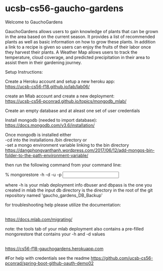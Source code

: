 # ucsb-cs56-gaucho-gardens
Welcome to GauchoGardens

GauchoGardens allows users to gain knowledge of plants that can be grown in the area based on the current season. It provides a list of recommended plants as well as basic information on how to grow these plants. In addition a link to a recipe is given so users can enjoy the fruits of their labor once they harvest their plants. A Weather Map allows users to track the temperature, cloud coverage, and predicted precipitation in their area to assist them in their gardening journey.

Setup Instructions:

Create a Heroku account and setup a new heroku app:
<br> https://ucsb-cs56-f18.github.io/lab/lab06/

create an Mlab account and create a new deployment:
<br> https://ucsb-cs56-pconrad.github.io/topics/mongodb_mlab/

Create an empty database and at aleast one set of user credentials

Install mongodb (needed to import database):
<br> https://docs.mongodb.com/v3.6/installation/

Once mongodb is installed either 
<br> -cd into the installations /bin directory or 
<br> -set a mongo environment variable linking to the bin directory 
<br> https://dangphongvanthanh.wordpress.com/2017/06/12/add-mongos-bin-folder-to-the-path-environment-variable/

then run the following command from your command line:

% mongorestore -h <your deployment info> -d <your dbname> -u <your dbuser> -p <your dbpassword> <input db directory>
  
where -h is your mlab deployment info 
dbuser and dbpass is the one you created in mlab
the input db directory is the directory in the root of the git repository named 'gaucho_gardens_DB_Backup'

for troubleshooting help please utilize the documentation:

<br> https://docs.mlab.com/migrating/

note: the tools tab of your mlab deployment also contains a pre-filled mongorestore that contains your -h and -d values

<br> https://cs56-f18-gauchogardens.herokuapp.com

#For help with credentials 
see the readme <https://github.com/ucsb-cs56-pconrad/spring-boot-github-oauth-demo02>


